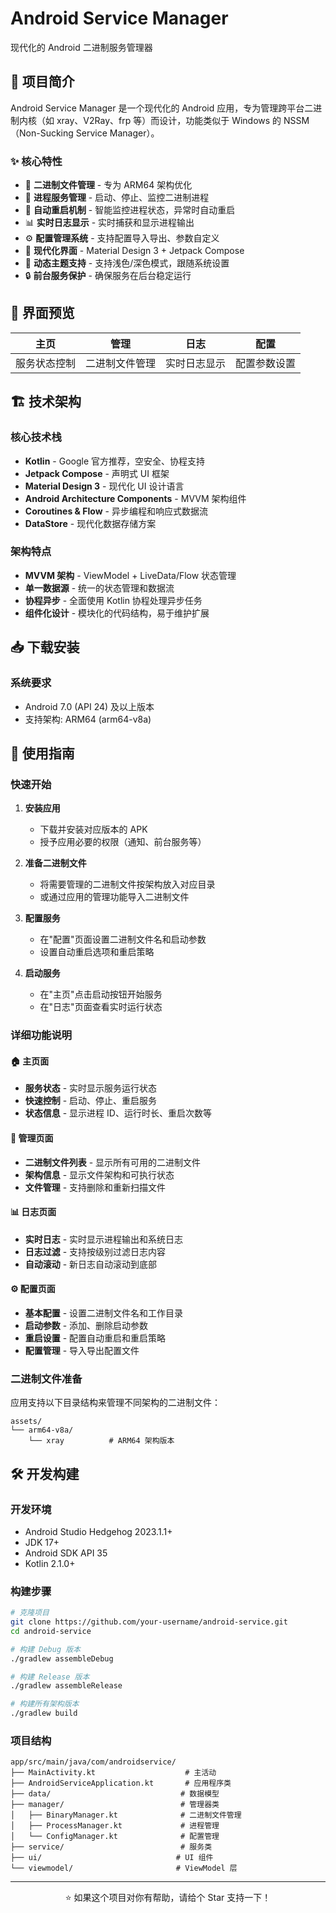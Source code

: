 # Android Service Manager

现代化的 Android 二进制服务管理器 

## 🎯 项目简介

Android Service Manager 是一个现代化的 Android 应用，专为管理跨平台二进制内核（如 xray、V2Ray、frp 等）而设计，功能类似于 Windows 的 NSSM（Non-Sucking Service Manager）。

### ✨ 核心特性

- 🔧 **二进制文件管理** - 专为 ARM64 架构优化
- 🚀 **进程服务管理** - 启动、停止、监控二进制进程
- 🔄 **自动重启机制** - 智能监控进程状态，异常时自动重启
- 📊 **实时日志显示** - 实时捕获和显示进程输出
- ⚙️ **配置管理系统** - 支持配置导入导出、参数自定义
- 🎨 **现代化界面** - Material Design 3 + Jetpack Compose
- 🌙 **动态主题支持** - 支持浅色/深色模式，跟随系统设置
- 🔒 **前台服务保护** - 确保服务在后台稳定运行

## 📱 界面预览

| 主页 | 管理 | 日志 | 配置 |
|:---:|:---:|:---:|:---:|
| 服务状态控制 | 二进制文件管理 | 实时日志显示 | 配置参数设置 |

## 🏗️ 技术架构

### 核心技术栈

- **Kotlin** - Google 官方推荐，空安全、协程支持
- **Jetpack Compose** - 声明式 UI 框架
- **Material Design 3** - 现代化 UI 设计语言
- **Android Architecture Components** - MVVM 架构组件
- **Coroutines & Flow** - 异步编程和响应式数据流
- **DataStore** - 现代化数据存储方案

### 架构特点

- **MVVM 架构** - ViewModel + LiveData/Flow 状态管理
- **单一数据源** - 统一的状态管理和数据流
- **协程异步** - 全面使用 Kotlin 协程处理异步任务
- **组件化设计** - 模块化的代码结构，易于维护扩展

## 📥 下载安装

### 系统要求

- Android 7.0 (API 24) 及以上版本
- 支持架构: ARM64 (arm64-v8a)

## 🚀 使用指南

### 快速开始

1. **安装应用**
   - 下载并安装对应版本的 APK
   - 授予应用必要的权限（通知、前台服务等）

2. **准备二进制文件**
   - 将需要管理的二进制文件按架构放入对应目录
   - 或通过应用的管理功能导入二进制文件

3. **配置服务**
   - 在"配置"页面设置二进制文件名和启动参数
   - 设置自动重启选项和重启策略

4. **启动服务**
   - 在"主页"点击启动按钮开始服务
   - 在"日志"页面查看实时运行状态

### 详细功能说明

#### 🏠 主页面
- **服务状态** - 实时显示服务运行状态
- **快速控制** - 启动、停止、重启服务
- **状态信息** - 显示进程 ID、运行时长、重启次数等

#### 🔧 管理页面
- **二进制文件列表** - 显示所有可用的二进制文件
- **架构信息** - 显示文件架构和可执行状态
- **文件管理** - 支持删除和重新扫描文件

#### 📊 日志页面
- **实时日志** - 实时显示进程输出和系统日志
- **日志过滤** - 支持按级别过滤日志内容
- **自动滚动** - 新日志自动滚动到底部

#### ⚙️ 配置页面
- **基本配置** - 设置二进制文件名和工作目录
- **启动参数** - 添加、删除启动参数
- **重启设置** - 配置自动重启和重启策略
- **配置管理** - 导入导出配置文件

### 二进制文件准备

应用支持以下目录结构来管理不同架构的二进制文件：

```
assets/
└── arm64-v8a/
    └── xray          # ARM64 架构版本
```

## 🛠️ 开发构建

### 开发环境

- Android Studio Hedgehog 2023.1.1+
- JDK 17+
- Android SDK API 35
- Kotlin 2.1.0+

### 构建步骤

```bash
# 克隆项目
git clone https://github.com/your-username/android-service.git
cd android-service

# 构建 Debug 版本
./gradlew assembleDebug

# 构建 Release 版本
./gradlew assembleRelease

# 构建所有架构版本
./gradlew build
```

### 项目结构

```
app/src/main/java/com/androidservice/
├── MainActivity.kt                    # 主活动
├── AndroidServiceApplication.kt       # 应用程序类
├── data/                             # 数据模型
├── manager/                          # 管理器类
│   ├── BinaryManager.kt              # 二进制文件管理
│   ├── ProcessManager.kt             # 进程管理
│   └── ConfigManager.kt              # 配置管理
├── service/                          # 服务类
├── ui/                              # UI 组件
└── viewmodel/                       # ViewModel 层
```

---

<div align="center">
  <p>⭐ 如果这个项目对你有帮助，请给个 Star 支持一下！</p>
</div>
